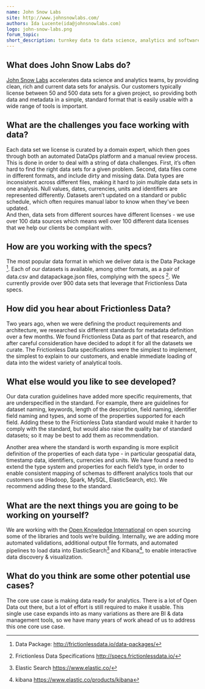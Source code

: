 ```yaml
---
name: John Snow Labs
site: http://www.johnsnowlabs.com/
authors: Ida Lucente(ida@johnsnowlabs.com)
logo: john-snow-labs.png
forum_topic:
short_description: turnkey data to data science, analytics and software teams in healthcare industry
---
```


## What does John Snow Labs do?

[John Snow Labs](http://www.johnsnowlabs.com/) accelerates data science and analytics teams, 
by providing clean, rich and current data sets for analysis. Our customers typically license between 
50 and 500 data sets for a given project, so providing both  data and metadata 
in a simple, standard format that is easily usable with a wide range of tools is important.

## What are the challenges you face working with data?

Each data set we license is curated by a domain expert, which then goes 
through both an automated DataOps platform and a manual review process. 
This is done in order to deal with a string of data challenges. 
First, it’s often hard to find the right data sets for a given problem. 
Second, data files come in different formats, and include dirty and missing data. 
Data types are inconsistent across different files, making it hard to 
join multiple data sets in one analysis. Null values, dates, currencies, units 
and identifiers are represented differently. Datasets aren’t updated on a 
standard or public schedule, which often requires manual labor to know when they’ve been updated.  
And then, data sets from different sources have different licenses - we use over 100 
data sources which means well over 100 different data licenses that we help our clients be compliant with.


## How are you working with the specs?

The most popular data format in which we deliver data is the Data Package [^datapackage]. 
Each of our datasets is available, among other formats, as a pair of data.csv and datapackage.json files, complying 
with the specs [^specs]. We currently provide over 900 data sets that leverage that Frictionless Data specs.

## How did you hear about Frictionless Data?

Two years ago, when we were defining the product requirements and architecture, 
we researched six different standards for metadata definition 
over a few months. We found Frictionless Data as part of that research, 
and after careful consideration have decided to adopt it for all the 
datasets we curate. The Frictionless Data specifications were the 
simplest to implement, the simplest to explain to our customers, 
and enable immediate loading of data into the widest variety of analytical tools.

## What else would you like to see developed?

Our data curation guidelines have added more specific requirements, 
that are underspecified in the standard. For example, there are 
guidelines for dataset naming, keywords, length of the description, 
field naming, identifier field naming and types, and some of the 
properties supported for each field. Adding these to the Frictionless 
Data standard would make it harder to comply with the standard, 
but would also raise the quality bar of standard datasets; 
so it may be best to add them as recommendation.

Another area where the standard is worth expanding is more explicit 
definition of the properties of each data type - in particular geospatial 
data, timestamp data, identifiers, currencies and units. 
We have found a need to extend the type system and properties 
for each field’s type, in order to enable consistent mapping of 
schemas to different analytics tools that our customers use 
(Hadoop, Spark, MySQL, ElasticSearch, etc). We recommend adding these to the standard.

## What are the next things you are going to be working on yourself?

We are working with the [Open Knowledge International](http://www.okfn.org/) on open sourcing 
some of the libraries and tools we’re building. Internally, we are adding more automated validations, 
additional output file formats, and automated pipelines to load data into ElasticSearch[^elasticsearch] and Kibana[^kibana], 
to enable interactive data discovery & visualization.

## What do you think are some other potential use cases?

The core use case is making data ready for analytics. There is a lot of Open Data out there, 
but a lot of effort is still required to make it usable. 
This single use case expands into as many variations as there are BI & data
management tools, so we have many years of work ahead of us to address this 
one core use case.

[^datapackage]: Data Package: <http://frictionlessdata.io/data-packages/>
[^specs]: Frictionless Data Specifications <http://specs.frictionlessdata.io/>
[^elasticsearch]: Elastic Search <https://www.elastic.co/>
[^kibana]: kibana <https://www.elastic.co/products/kibana>
